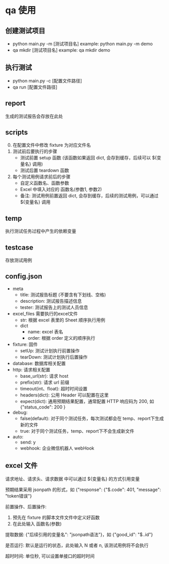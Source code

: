 # qa 使用

## 创建测试项目
- python main.py -m [测试项目名] example: python main.py -m demo
- qa mkdir [测试项目名] example: qa mkdir demo

## 执行测试
- python main.py -c [配置文件路径]
- qa run [配置文件路径]

## report
生成的测试报告会存放在此处

## scripts
0. 在配置文件中修改 fixture 为对应文件名
1. 测试前后要执行的步骤
   * 测试前置 setup 函数 (该函数如果返回 dict, 会存到缓存，后续可以 ${变量名} 调用)
   * 测试后置 teardown 函数
2. 每个测试用例请求前后的步骤
    * 自定义函数名、函数参数
    * Excel 中填入对应的 函数名(参数1, 参数2)
    * 备注: 测试用例前置返回 dict, 会存到缓存，后续的测试用例，可以通过 ${变量名} 调用
    
## temp
执行测试任务过程中产生的依赖变量

## testcase
存放测试用例

## config.json
- meta
    - title: 测试报告标题 (不要含有下划线、空格)
    - description: 测试报告描述信息
    - tester: 测试报告上的测试人员信息
- excel_files 需要执行的excel文件
    - str: 根据 excel 表里的 Sheet 顺序执行用例
    - dict
        - name: excel 表名
        - order: 根据 order 定义的顺序执行
- fixture: 固件
    - setUp: 测试计划执行前置操作
    - tearDown: 测试计划执行后置操作
- database: 数据库相关配置
- http: 请求相关配置
    - base_url(str): 请求 host
    - prefix(str): 请求 url 前缀
    - timeout(int、float): 超时时间设置
    - headers(dict): 公用 Header 可以配置在这里
    - expect(dict): 通用预期结果配置，通常配置 HTTP 响应码为 200, 如 {"status_code": 200 }
- debug:
    - false(default): 对于同个测试任务，每次测试都会在 temp、report下生成新的文件
    - true: 对于同个测试任务，temp、report下不会生成新文件
- auto:
    - send: y
    - webhook: 企业微信机器人 webHook
    
## excel 文件
请求地址、请求头、请求数据 中可以通过 ${变量名} 的方式引用变量

预期结果采用 jsonpath 的形式，如 {"response": {"$.code": 401, "message": "token错误"}

前置操作、后置操作: 
1. 预先在 fixture 的脚本文件文件中定义好函数
2. 在此处输入 函数名(参数)

提取数据: {"后续引用的变量名": "jsonpath语法"}，如 {"good_id": "$..id"}

是否运行: 默认是运行的状态，此处输入 N 或者 n, 该测试用例将不会执行

超时时间: 单位秒, 可以设置单接口的超时时间
